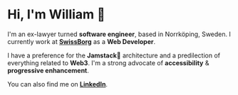 # Hi, I'm William 👋

I'm an ex-lawyer turned **software engineer**, based in Norrköping, Sweden. I currently work at **[SwissBorg](https://www.swissborg.com)** as a **Web Developer**.

I have a preference for the **Jamstack**🚀 architecture and a predilection of everything related to **Web3**. I'm a strong advocate of **accessibility** & **progressive enhancement**.

You can also find me on **[LinkedIn](https://linkedin.com/in/daghouz)**.

